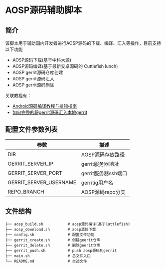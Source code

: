 # AOSP源码辅助脚本

## 简介
该脚本用于辅助国内开发者进行AOSP源码的下载、编译、汇入等操作，目前支持以下功能
- AOSP源码下载(基于中科大源)
- AOSP源码编译(基于最新安卓源码的 Cuttlefish lunch)
- AOSP gerrit源码仓库创建
- AOSP gerrit源码汇入
- AOSP gerrit源码删除

关联教程有：
- [Android源码编译教程与排错指南](https://juejin.cn/post/7043063280704684063)
- [如何完整的将gerrit源码汇入本地gerrit](https://juejin.cn/post/7251521076994555962)

## 配置文件参数列表
| 参数 | 描述 |
| --- | --- |
| DIR | AOSP源码存放路径 |
| GERRIT_SERVER_IP | gerrit服务器地址 |
| GERRIT_SERVER_PORT | gerrit服务器ssh端口 |
| GERRIT_SERVER_USERNAME | gerritig用户名 |
| REPO_BRANCH | AOSP源码repo分支 |

## 文件结构
```
├── aosp_build.sh           # aosp源码编译(基于Cuttlefish)
├── aosp_download.sh        # aosp源码下载
├── config.sh               # 配置文件功能
├── gerrit_create.sh        # 创建geerit仓库
├── gerrit_delete.sh        # 删除geerit仓库
├── gerrit_push.sh          # push aosp源码到gerrit
├── main.sh                 # 总文件入口
└── README.md               # 自述文件
```